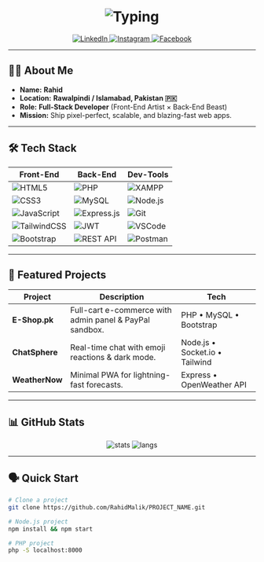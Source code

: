 <!-- ──────────────────────────────────────────────────────────────── -->
<!--  🚀  RAHiD – Full-Stack README  (Copy-paste into README.md)      -->
<!-- ──────────────────────────────────────────────────────────────── -->

<h1 align="center">
  <img src="https://readme-typing-svg.demolab.com?font=Fira+Code&weight=700&size=30&duration=3000&pause=1000&color=00D1FF&center=true&vCenter=true&width=600&lines=Hi%2C+I'm+Rahid;Full-Stack+Developer;Rawalpindi+%7C+Islamabad" alt="Typing">
</h1>

<p align="center">
  <a href="https://linkedin.com/in/rahidmalik">
    <img src="https://img.shields.io/badge/LinkedIn-0077B5?style=for-the-badge&logo=linkedin&logoColor=white" alt="LinkedIn">
  </a>
  <a href="https://instagram.com/rahidmalik">
    <img src="https://img.shields.io/badge/Instagram-E4405F?style=for-the-badge&logo=instagram&logoColor=white" alt="Instagram">
  </a>
  <a href="https://facebook.com/rahidmalik">
    <img src="https://img.shields.io/badge/Facebook-1877F2?style=for-the-badge&logo=facebook&logoColor=white" alt="Facebook">
  </a>
</p>

---

## 👨‍💻 About Me

- **Name:** **Rahid**  
- **Location:** **Rawalpindi / Islamabad, Pakistan 🇵🇰**  
- **Role:** **Full-Stack Developer** (Front-End Artist × Back-End Beast)  
- **Mission:** Ship pixel-perfect, scalable, and blazing-fast web apps.

---

## 🛠️ Tech Stack

| **Front-End** | **Back-End** | **Dev-Tools** |
|---------------|--------------|---------------|
| ![HTML5](https://img.shields.io/badge/-HTML5-E34F26?style=flat&logo=html5&logoColor=white) | ![PHP](https://img.shields.io/badge/-PHP-777BB4?style=flat&logo=php&logoColor=white) | ![XAMPP](https://img.shields.io/badge/-XAMPP-F37623?style=flat&logo=apache&logoColor=white) |
| ![CSS3](https://img.shields.io/badge/-CSS3-1572B6?style=flat&logo=css3&logoColor=white) | ![MySQL](https://img.shields.io/badge/-MySQL-4479A1?style=flat&logo=mysql&logoColor=white) | ![Node.js](https://img.shields.io/badge/-Node.js-339933?style=flat&logo=node.js&logoColor=white) |
| ![JavaScript](https://img.shields.io/badge/-JavaScript-F7DF1E?style=flat&logo=javascript&logoColor=black) | ![Express.js](https://img.shields.io/badge/-Express.js-000000?style=flat&logo=express&logoColor=white) | ![Git](https://img.shields.io/badge/-Git-F05032?style=flat&logo=git&logoColor=white) |
| ![TailwindCSS](https://img.shields.io/badge/-TailwindCSS-06B6D4?style=flat&logo=tailwindcss&logoColor=white) | ![JWT](https://img.shields.io/badge/-JWT-black?style=flat&logo=json-web-tokens) | ![VSCode](https://img.shields.io/badge/-VSCode-007ACC?style=flat&logo=visual-studio-code&logoColor=white) |
| ![Bootstrap](https://img.shields.io/badge/-Bootstrap-7952B3?style=flat&logo=bootstrap&logoColor=white) | ![REST API](https://img.shields.io/badge/-REST-02569B?style=flat&logo=rest&logoColor=white) | ![Postman](https://img.shields.io/badge/-Postman-FF6C37?style=flat&logo=postman&logoColor=white) |

---

## 🚀 Featured Projects

| Project | Description | Tech |
|---------|-------------|------|
| **E-Shop.pk** | Full-cart e-commerce with admin panel & PayPal sandbox. | PHP • MySQL • Bootstrap |
| **ChatSphere** | Real-time chat with emoji reactions & dark mode. | Node.js • Socket.io • Tailwind |
| **WeatherNow** | Minimal PWA for lightning-fast forecasts. | Express • OpenWeather API |

---

## 📊 GitHub Stats

<div align="center">
  <img src="https://github-readme-stats.vercel.app/api?username=RahidMalik&show_icons=true&theme=radical&hide_border=true" alt="stats" />
  <img src="https://github-readme-stats.vercel.app/api/top-langs/?username=RahidMalik&layout=compact&theme=radical&hide_border=true" alt="langs" />
</div>

---

## 🗣️ Quick Start

```bash
# Clone a project
git clone https://github.com/RahidMalik/PROJECT_NAME.git

# Node.js project
npm install && npm start

# PHP project
php -S localhost:8000
